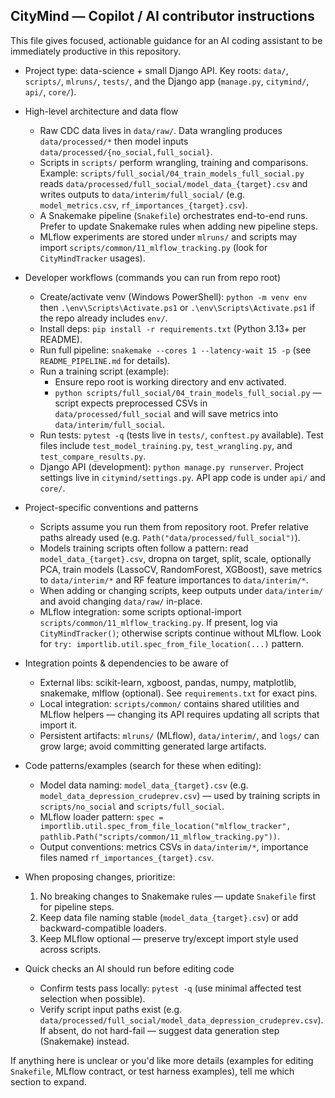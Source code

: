 ## CityMind — Copilot / AI contributor instructions

This file gives focused, actionable guidance for an AI coding assistant to be immediately productive in this repository.

- Project type: data-science + small Django API. Key roots: `data/`, `scripts/`, `mlruns/`, `tests/`, and the Django app (`manage.py`, `citymind/`, `api/`, `core/`).

- High-level architecture and data flow
  - Raw CDC data lives in `data/raw/`. Data wrangling produces `data/processed/*` then model inputs `data/processed/{no_social,full_social}`.
  - Scripts in `scripts/` perform wrangling, training and comparisons. Example: `scripts/full_social/04_train_models_full_social.py` reads `data/processed/full_social/model_data_{target}.csv` and writes outputs to `data/interim/full_social/` (e.g. `model_metrics.csv`, `rf_importances_{target}.csv`).
  - A Snakemake pipeline (`Snakefile`) orchestrates end-to-end runs. Prefer to update Snakemake rules when adding new pipeline steps.
  - MLflow experiments are stored under `mlruns/` and scripts may import `scripts/common/11_mlflow_tracking.py` (look for `CityMindTracker` usages).

- Developer workflows (commands you can run from repo root)
  - Create/activate venv (Windows PowerShell): `python -m venv env` then `.\env\Scripts\Activate.ps1` or `.\env\Scripts\Activate.ps1` if the repo already includes `env/`.
  - Install deps: `pip install -r requirements.txt` (Python 3.13+ per README).
  - Run full pipeline: `snakemake --cores 1 --latency-wait 15 -p` (see `README_PIPELINE.md` for details).
  - Run a training script (example):
    - Ensure repo root is working directory and env activated.
    - `python scripts/full_social/04_train_models_full_social.py` — script expects preprocessed CSVs in `data/processed/full_social` and will save metrics into `data/interim/full_social`.
  - Run tests: `pytest -q` (tests live in `tests/`, `conftest.py` available). Test files include `test_model_training.py`, `test_wrangling.py`, and `test_compare_results.py`.
  - Django API (development): `python manage.py runserver`. Project settings live in `citymind/settings.py`. API app code is under `api/` and `core/`.

- Project-specific conventions and patterns
  - Scripts assume you run them from repository root. Prefer relative paths already used (e.g. `Path("data/processed/full_social")`).
  - Models training scripts often follow a pattern: read `model_data_{target}.csv`, dropna on target, split, scale, optionally PCA, train models (LassoCV, RandomForest, XGBoost), save metrics to `data/interim/*` and RF feature importances to `data/interim/*`.
  - When adding or changing scripts, keep outputs under `data/interim/` and avoid changing `data/raw/` in-place.
  - MLflow integration: some scripts optional-import `scripts/common/11_mlflow_tracking.py`. If present, log via `CityMindTracker()`; otherwise scripts continue without MLflow. Look for `try: importlib.util.spec_from_file_location(...)` pattern.

- Integration points & dependencies to be aware of
  - External libs: scikit-learn, xgboost, pandas, numpy, matplotlib, snakemake, mlflow (optional). See `requirements.txt` for exact pins.
  - Local integration: `scripts/common/` contains shared utilities and MLflow helpers — changing its API requires updating all scripts that import it.
  - Persistent artifacts: `mlruns/` (MLflow), `data/interim/`, and `logs/` can grow large; avoid committing generated large artifacts.

- Code patterns/examples (search for these when editing):
  - Model data naming: `model_data_{target}.csv` (e.g. `model_data_depression_crudeprev.csv`) — used by training scripts in `scripts/no_social` and `scripts/full_social`.
  - MLflow loader pattern: `spec = importlib.util.spec_from_file_location("mlflow_tracker", pathlib.Path("scripts/common/11_mlflow_tracking.py"))`.
  - Output conventions: metrics CSVs in `data/interim/*`, importance files named `rf_importances_{target}.csv`.

- When proposing changes, prioritize:
  1. No breaking changes to Snakemake rules — update `Snakefile` first for pipeline steps.
  2. Keep data file naming stable (`model_data_{target}.csv`) or add backward-compatible loaders.
  3. Keep MLflow optional — preserve try/except import style used across scripts.

- Quick checks an AI should run before editing code
  - Confirm tests pass locally: `pytest -q` (use minimal affected test selection when possible).
  - Verify script input paths exist (e.g. `data/processed/full_social/model_data_depression_crudeprev.csv`). If absent, do not hard-fail — suggest data generation step (Snakemake) instead.

If anything here is unclear or you'd like more details (examples for editing `Snakefile`, MLflow contract, or test harness examples), tell me which section to expand.

